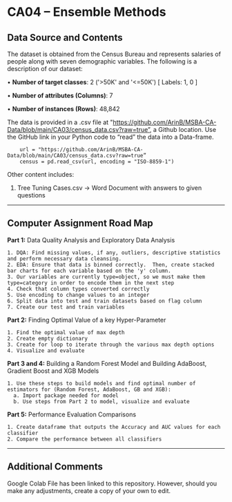 # CA04 – Ensemble Methods 
## Data Source and Contents 

The dataset is obtained from the Census Bureau and represents salaries of people along with seven demographic variables. The following is a description of our dataset: 

• **Number of target classes**: 2 ('>50K' and '<=50K') [ Labels: 1, 0 ]

• **Number of attributes (Columns)**: 7 

• **Number of instances (Rows)**: 48,842 

The data is provided in a .csv file at "https://github.com/ArinB/MSBA-CA-Data/blob/main/CA03/census_data.csv?raw=true”, a Github location. Use the GitHub link in 
your Python code to “read” the data into a Data-frame. 

        url = "https://github.com/ArinB/MSBA-CA-Data/blob/main/CA03/census_data.csv?raw=true”
        census = pd.read_csv(url, encoding = "ISO-8859-1") 

Other content includes: 

1. Tree Tuning Cases.csv -> Word Document with answers to given questions 

----------------------------------------------------------------------------------------- 
## Computer Assignment Road Map

**Part 1:** Data Quality Analysis and Exploratory Data Analysis

    1. DQA: Find missing values, if any, outliers, descriptive statistics and perform necessary data cleansing. 
    2. EDA: Ensure that data is binned correctly.  Then, create stacked bar charts for each variable based on the 'y' column.  
    3. Our variables are currently type=object, so we must make them type=category in order to encode them in the next step
    4. Check that column types converted correctly
    5. Use encoding to change values to an integer
    6. Split data into test and train datasets based on flag column
    7. Create our test and train variables

**Part 2:** Finding Optimal Value of a key Hyper-Parameter

    1. Find the optimal value of max depth
    2. Create empty dictionary 
    3. Create for loop to iterate through the various max depth options 
    4. Visualize and evaluate 

**Part 3 and 4:** Building a Random Forest Model and Building AdaBoost, Gradient Boost and XGB Models

    1. Use these steps to build models and find optimal number of estimators for (Random Forest, AdaBoost, GB and XGB):  
      a. Import package needed for model
      b. Use steps from Part 2 to model, visualize and evaluate

**Part 5:** Performance Evaluation Comparisons  

    1. Create dataframe that outputs the Accuracy and AUC values for each classifier
    2. Compare the performance between all classifiers 

-----------------------------------------------------------------------------------------
## Additional Comments 
Google Colab File has been linked to this repository.  However, should you make any adjustments, create a copy of your own to edit. 
